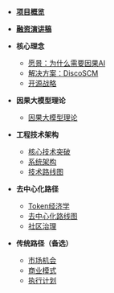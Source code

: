* [**项目概览**](/)
* [**融资演讲稿**](PITCH_DECK.md)

* **核心理念**
  * [愿景：为什么需要因果AI](01-executive-summary/vision.md)
  * [解决方案：DiscoSCM](01-executive-summary/solution.md)
  * [开源战略](04-traction/open-source-strategy.md)

* **因果大模型理论**
  * [因果大模型理论](02-technology/causal-llm-theory.md)

* **工程技术架构**
  * [核心技术突破](02-technology/breakthrough.md)
  * [系统架构](02-technology/architecture.md)
  * [技术路线图](02-technology/technical-roadmap.md)

* **去中心化路径**
  * [Token经济学](06-investment/token-economics.md)
  * [去中心化路线图](06-investment/decentralized-roadmap.md)
  * [社区治理](01-executive-summary/ask.md)

* **传统路径（备选）**
  * [市场机会](01-executive-summary/market.md)
  * [商业模式](03-business/revenue-model.md)
  * [执行计划](05-roadmap/18-month-plan.md) 